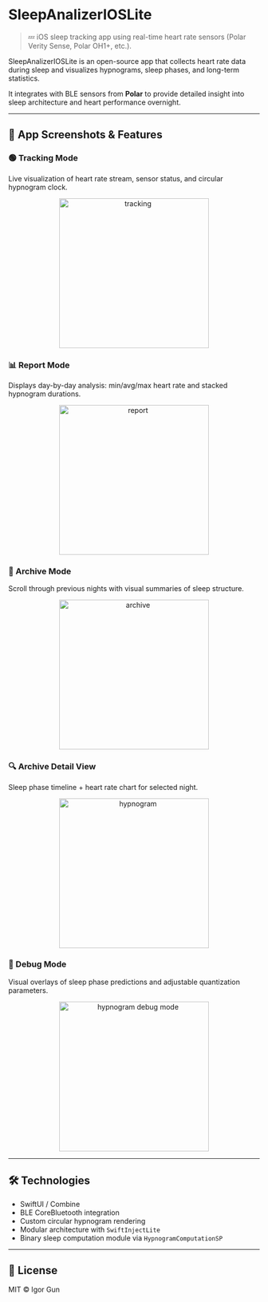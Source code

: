 # SleepAnalizerIOSLite

> 💤 iOS sleep tracking app using real-time heart rate sensors (Polar Verity Sense, Polar OH1+, etc.).

SleepAnalizerIOSLite is an open-source app that collects heart rate data during sleep and visualizes hypnograms, sleep phases, and long-term statistics.

It integrates with BLE sensors from **Polar** to provide detailed insight into sleep architecture and heart performance overnight.

---

## 📲 App Screenshots & Features

### 🟢 Tracking Mode
Live visualization of heart rate stream, sensor status, and circular hypnogram clock.
<div align="center">
    <img src="Screenshots/sa_tracking.png" alt="tracking" width="300"/>
</div>

### 📊 Report Mode
Displays day-by-day analysis: min/avg/max heart rate and stacked hypnogram durations.
<div align="center">
    <img src="Screenshots/sa_report.png" alt="report" width="300"/>
</div>

### 📁 Archive Mode
Scroll through previous nights with visual summaries of sleep structure.
<div align="center">
    <img src="Screenshots/sa_archive.png" alt="archive" width="300"/>
</div>

### 🔍 Archive Detail View
Sleep phase timeline + heart rate chart for selected night.
<div align="center">
    <img src="Screenshots/sa_hypnogram.png" alt="hypnogram" width="300"/>
</div>

### 🧪 Debug Mode
Visual overlays of sleep phase predictions and adjustable quantization parameters.
<div align="center">
    <img src="Screenshots/sa_hypnogram_debug_mode.png" alt="hypnogram debug mode" width="300"/>
</div>

---

## 🛠 Technologies
- SwiftUI / Combine
- BLE CoreBluetooth integration
- Custom circular hypnogram rendering
- Modular architecture with `SwiftInjectLite`
- Binary sleep computation module via `HypnogramComputationSP`

---

## 📄 License
MIT © Igor Gun